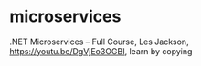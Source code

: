 # microservices
.NET Microservices – Full Course, Les Jackson, https://youtu.be/DgVjEo3OGBI, learn by copying
